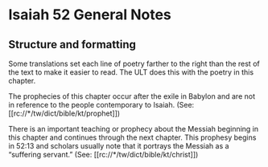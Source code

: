 # Isaiah 52 General Notes
## Structure and formatting

Some translations set each line of poetry farther to the right than the rest of the text to make it easier to read. The ULT does this with the poetry in this chapter.

The prophecies of this chapter occur after the exile in Babylon and are not in reference to the people contemporary to Isaiah. (See: [[rc://*/tw/dict/bible/kt/prophet]])

There is an important teaching or prophecy about the Messiah beginning in this chapter and continues through the next chapter. This prophesy begins in 52:13 and scholars usually note that it portrays the Messiah as a “suffering servant.” (See: [[rc://*/tw/dict/bible/kt/christ]])